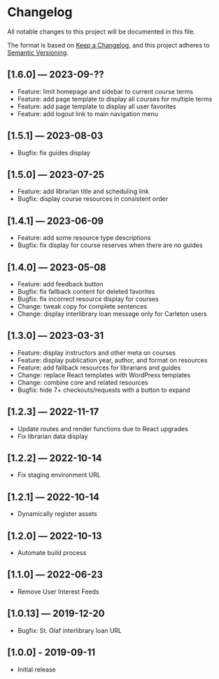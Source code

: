 # Changelog

All notable changes to this project will be documented in this file.

The format is based on [Keep a Changelog](https://keepachangelog.com/en/1.0.0/), and this project adheres to [Semantic Versioning](https://semver.org/spec/v2.0.0.html).

## [1.6.0] — 2023-09-??

- Feature: limit homepage and sidebar to current course terms
- Feature: add page template to display all courses for multiple terms
- Feature: add page template to display all user favorites
- Feature: add logout link to main navigation menu

## [1.5.1] — 2023-08-03

- Bugfix: fix guides display

## [1.5.0] — 2023-07-25

- Feature: add librarian title and scheduling link
- Bugfix: display course resources in consistent order

## [1.4.1] — 2023-06-09

- Feature: add some resource type descriptions
- Bugfix: fix display for course reserves when there are no guides

## [1.4.0] — 2023-05-08

- Feature: add feedback button
- Bugfix: fix fallback content for deleted favorites
- Bugfix: fix incorrect resource display for courses
- Change: tweak copy for complete sentences
- Change: display interlibrary loan message only for Carleton users

## [1.3.0] — 2023-03-31

- Feature: display instructors and other meta on courses
- Feature: display publication year, author, and format on resources
- Feature: add fallback resources for librarians and guides
- Change: replace React templates with WordPress templates
- Change: combine core and related resources
- Bugfix: hide 7+ checkouts/requests with a button to expand

## [1.2.3] — 2022-11-17

- Update routes and render functions due to React upgrades
- Fix librarian data display

## [1.2.2] — 2022-10-14

- Fix staging environment URL

## [1.2.1] — 2022-10-14

- Dynamically register assets

## [1.2.0] — 2022-10-13

- Automate build process

## [1.1.0] — 2022-06-23

- Remove User Interest Feeds

## [1.0.13] — 2019-12-20

- Bugfix: St. Olaf interlibrary loan URL

## [1.0.0] - 2019-09-11

- Initial release

